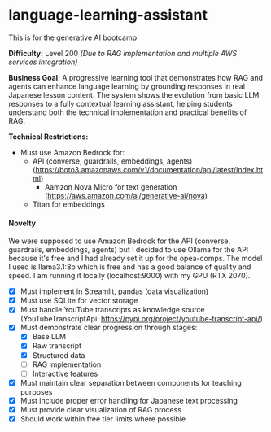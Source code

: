 # language-learning-assistant
This is for the generative AI bootcamp

**Difficulty:** Level 200 *(Due to RAG implementation and multiple AWS services integration)*

**Business Goal:**
A progressive learning tool that demonstrates how RAG and agents can enhance language learning by grounding responses in real Japanese lesson content. The system shows the evolution from basic LLM responses to a fully contextual learning assistant, helping students understand both the technical implementation and practical benefits of RAG.


**Technical Restrictions:**
* Must use Amazon Bedrock for:
   * API (converse, guardrails, embeddings, agents) (https://boto3.amazonaws.com/v1/documentation/api/latest/index.html)
     * Aamzon Nova Micro for text generation (https://aws.amazon.com/ai/generative-ai/nova)
   * Titan for embeddings

#### Novelty
We were supposed to use Amazon Bedrock for the API (converse, guardrails, embeddings, agents) but I decided to use Ollama for the API because it's free and I had already set it up for the opea-comps. The model I used is llama3.1:8b which is free and has a good balance of quality and speed. I am running it locally (localhost:9000) with my GPU (RTX 2070).


- [x] Must implement in Streamlit, pandas (data visualization)
- [x] Must use SQLite for vector storage
- [x] Must handle YouTube transcripts as knowledge source (YouTubeTranscriptApi: https://pypi.org/project/youtube-transcript-api/)
- [x] Must demonstrate clear progression through stages:
   - [x] Base LLM
   - [x] Raw transcript
   - [x] Structured data
   - [ ] RAG implementation
   - [ ] Interactive features
- [x] Must maintain clear separation between components for teaching purposes
- [x] Must include proper error handling for Japanese text processing
- [x] Must provide clear visualization of RAG process
- [x] Should work within free tier limits where possible
